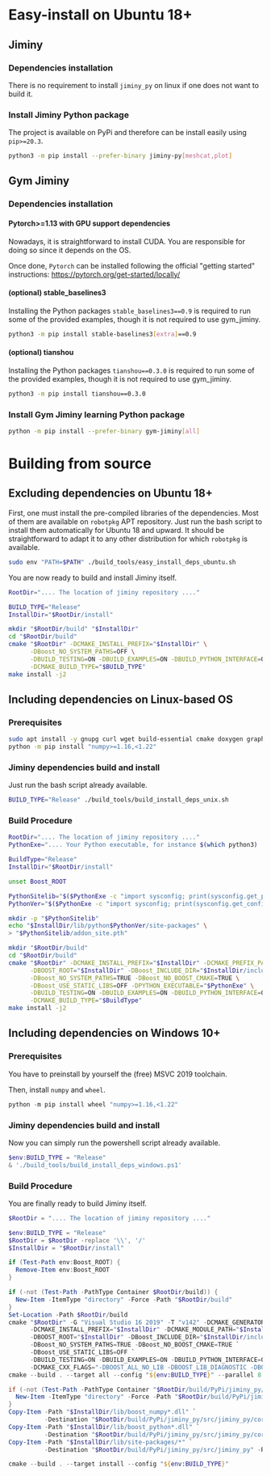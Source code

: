 # Easy-install on Ubuntu 18+

## Jiminy

### Dependencies installation

There is no requirement to install `jiminy_py` on linux if one does not want to build it.

### Install Jiminy Python package

The project is available on PyPi and therefore can be install easily using `pip>=20.3`.

```bash
python3 -m pip install --prefer-binary jiminy-py[meshcat,plot]
```

## Gym Jiminy

### Dependencies installation

#### Pytorch>=1.13 with GPU support dependencies

Nowadays, it is straightforward to install CUDA. You are responsible for doing so since it depends on the OS.

Once done, `Pytorch` can be installed following the official "getting started" instructions: <https://pytorch.org/get-started/locally/>

#### (optional) stable_baselines3

Installing the Python packages `stable_baselines3==0.9` is required to run some of the provided examples, though it is not required to use gym_jiminy.

```bash
python3 -m pip install stable-baselines3[extra]==0.9
```

#### (optional) tianshou

Installing the Python packages `tianshou==0.3.0` is required to run some of the provided examples, though it is not required to use gym_jiminy.

```bash
python3 -m pip install tianshou==0.3.0
```

### Install Gym Jiminy learning Python package

```bash
python -m pip install --prefer-binary gym-jiminy[all]
```

# Building from source

## Excluding dependencies on Ubuntu 18+

First, one must install the pre-compiled libraries of the dependencies. Most of them are available on `robotpkg` APT repository. Just run the bash script to install them automatically for Ubuntu 18 and upward. It should be straightforward to adapt it to any other distribution for which `robotpkg` is available.

```bash
sudo env "PATH=$PATH" ./build_tools/easy_install_deps_ubuntu.sh
```

You are now ready to build and install Jiminy itself.

```bash
RootDir=".... The location of jiminy repository ...."

BUILD_TYPE="Release"
InstallDir="$RootDir/install"

mkdir "$RootDir/build" "$InstallDir"
cd "$RootDir/build"
cmake "$RootDir" -DCMAKE_INSTALL_PREFIX="$InstallDir" \
      -DBoost_NO_SYSTEM_PATHS=OFF \
      -DBUILD_TESTING=ON -DBUILD_EXAMPLES=ON -DBUILD_PYTHON_INTERFACE=ON \
      -DCMAKE_BUILD_TYPE="$BUILD_TYPE"
make install -j2
```

## Including dependencies on Linux-based OS

### Prerequisites

```bash
sudo apt install -y gnupg curl wget build-essential cmake doxygen graphviz
python -m pip install "numpy>=1.16,<1.22"
```

### Jiminy dependencies build and install

Just run the bash script already available.

```bash
BUILD_TYPE="Release" ./build_tools/build_install_deps_unix.sh
```

### Build Procedure

```bash
RootDir=".... The location of jiminy repository ...."
PythonExe=".... Your Python executable, for instance $(which python3) ...."

BuildType="Release"
InstallDir="$RootDir/install"

unset Boost_ROOT

PythonSitelib="$($PythonExe -c "import sysconfig; print(sysconfig.get_path('purelib'), end='')")"
PythonVer="$($PythonExe -c "import sysconfig; print(sysconfig.get_config_var('py_version_short'))")"

mkdir -p "$PythonSitelib"
echo "$InstallDir/lib/python$PythonVer/site-packages" \
> "$PythonSitelib/addon_site.pth"

mkdir "$RootDir/build"
cd "$RootDir/build"
cmake "$RootDir" -DCMAKE_INSTALL_PREFIX="$InstallDir" -DCMAKE_PREFIX_PATH="$InstallDir" \
      -DBOOST_ROOT="$InstallDir" -DBoost_INCLUDE_DIR="$InstallDir/include" \
      -DBoost_NO_SYSTEM_PATHS=TRUE -DBoost_NO_BOOST_CMAKE=TRUE \
      -DBoost_USE_STATIC_LIBS=OFF -DPYTHON_EXECUTABLE="$PythonExe" \
      -DBUILD_TESTING=ON -DBUILD_EXAMPLES=ON -DBUILD_PYTHON_INTERFACE=ON \
      -DCMAKE_BUILD_TYPE="$BuildType"
make install -j2
```

## Including dependencies on Windows 10+

### Prerequisites

You have to preinstall by yourself the (free) MSVC 2019 toolchain.

Then, install `numpy` and `wheel`.

```powershell
python -m pip install wheel "numpy>=1.16,<1.22"
```

### Jiminy dependencies build and install

Now you can simply run the powershell script already available.

```powershell
$env:BUILD_TYPE = "Release"
& './build_tools/build_install_deps_windows.ps1'
```

### Build Procedure

You are finally ready to build Jiminy itself.

```powershell
$RootDir = ".... The location of jiminy repository ...."

$env:BUILD_TYPE = "Release"
$RootDir = $RootDir -replace '\\', '/'
$InstallDir = "$RootDir/install"

if (Test-Path env:Boost_ROOT) {
  Remove-Item env:Boost_ROOT
}

if (-not (Test-Path -PathType Container $RootDir/build)) {
  New-Item -ItemType "directory" -Force -Path "$RootDir/build"
}
Set-Location -Path $RootDir/build
cmake "$RootDir" -G "Visual Studio 16 2019" -T "v142" -DCMAKE_GENERATOR_PLATFORM=x64 `
      -DCMAKE_INSTALL_PREFIX="$InstallDir" -DCMAKE_MODULE_PATH="$InstallDir" `
      -DBOOST_ROOT="$InstallDir" -DBoost_INCLUDE_DIR="$InstallDir/include" `
      -DBoost_NO_SYSTEM_PATHS=TRUE -DBoost_NO_BOOST_CMAKE=TRUE `
      -DBoost_USE_STATIC_LIBS=OFF `
      -DBUILD_TESTING=ON -DBUILD_EXAMPLES=ON -DBUILD_PYTHON_INTERFACE=ON `
      -DCMAKE_CXX_FLAGS="-DBOOST_ALL_NO_LIB -DBOOST_LIB_DIAGNOSTIC -DBOOST_CORE_USE_GENERIC_CMATH"
cmake --build . --target all --config "${env:BUILD_TYPE}" --parallel 8

if (-not (Test-Path -PathType Container "$RootDir/build/PyPi/jiminy_py/src/jiminy_py/core")) {
  New-Item -ItemType "directory" -Force -Path "$RootDir/build/PyPi/jiminy_py/src/jiminy_py/core"
}
Copy-Item -Path "$InstallDir/lib/boost_numpy*.dll" `
          -Destination "$RootDir/build/PyPi/jiminy_py/src/jiminy_py/core"
Copy-Item -Path "$InstallDir/lib/boost_python*.dll" `
          -Destination "$RootDir/build/PyPi/jiminy_py/src/jiminy_py/core"
Copy-Item -Path "$InstallDir/lib/site-packages/*" `
          -Destination "$RootDir/build/PyPi/jiminy_py/src/jiminy_py" -Recurse

cmake --build . --target install --config "${env:BUILD_TYPE}"
```
